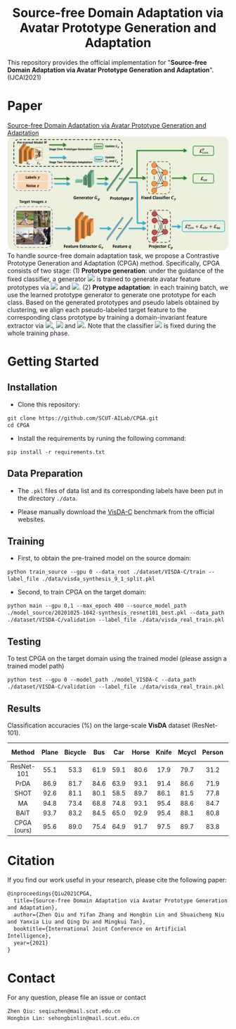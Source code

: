 # <center>Source-free Domain Adaptation via Avatar Prototype Generation and Adaptation</center>
This repository provides the official implementation for "**Source-free Domain Adaptation via Avatar Prototype Generation and Adaptation**". (IJCAI2021)

# Paper
[Source-free Domain Adaptation via Avatar Prototype Generation and Adaptation](...)
![CPGA](./results/archi.png "An overview of CPGA")
To handle source-free domain adaptation task, we propose a Contrastive Prototype Generation and Adaptation (CPGA) method. Specifically, CPGA consists of two stage: (1) **Prototype generation**: under the guidance of the fixed classifier, a generator ![](http://latex.codecogs.com/svg.latex?G_{g}) is trained to generate avatar feature prototypes via ![](http://latex.codecogs.com/svg.latex?\mathcal{L}_{ce}) and ![](http://latex.codecogs.com/svg.latex?\mathcal{L}_{con}^{p}). (2) **Protype adaptation**: in each training batch, we use the learned prototype generator to generate one prototype for each class. Based on the generated prototypes and pseudo labels obtained by clustering, we align each pseudo-labeled target feature to the corresponding class prototype by training a domain-invariant feature extractor via ![](http://latex.codecogs.com/svg.latex?\mathcal{L}_{con}^{w}), ![](http://latex.codecogs.com/svg.latex?\mathcal{L}_{elr}) and ![](http://latex.codecogs.com/svg.latex?\mathcal{L}_{nc}). Note that the classifier ![](http://latex.codecogs.com/svg.latex?C_{y}) is fixed during the whole training phase.

# Getting Started
## Installation
- Clone this repository:
```
git clone https://github.com/SCUT-AILab/CPGA.git
cd CPGA
```

- Install the requirements by runing the following command:
```
pip install -r requirements.txt
```

## Data Preparation
- The `.pkl` files of data list and its corresponding labels have been put in the directory `./data`.

<!-- - Download the Pneumonia and COVID-19 dataset and put the data in this repo.
    - Link: [datasets](https://drive.google.com/open?id=1FcXIYJBtfvc1dN54R4cad9cuKVzS8WOb) -->
- Please manually download the [VisDA-C](https://github.com/VisionLearningGroup/taskcv-2017-public/tree/master/classification) benchmark from the official websites.

## Training
- First, to obtain the pre-trained model on the source domain:
```
python train_source --gpu 0 --data_root ./dataset/VISDA-C/train --label_file ./data/visda_synthesis_9_1_split.pkl
```

- Second, to train CPGA on the target domain:
```
python main --gpu 0,1 --max_epoch 400 --source_model_path ./model_source/20201025-1042-synthesis_resnet101_best.pkl --data_path ./dataset/VISDA-C/validation --label_file ./data/visda_real_train.pkl
```


## Testing 
To test CPGA on the target domain using the trained model (please assign a trained model path)
```
python test --gpu 0 --model_path ./model_VISDA-C --data_path ./dataset/VISDA-C/validation --label_file ./data/visda_real_train.pkl
```
<!-- 提供模型 -->

## Results
Classification accuracies (%) on the large-scale **VisDA** dataset (ResNet-101).
  
|  Method   | Plane   |Bicycle   |Bus   |Car   |Horse   |Knife   |Mcycl   |Person   |Plant   |Sktbrd   |Train   |Truck   |Per-class | Pre-training |
|  :----:  | :----:  | :----:  |:----:  |:----:  |:----:  |:----:  |:----:  |:----:  |:----:  |:----:  |:----:  |:----:  |:----:  |:----:  |
| ResNet-101  |55.1|53.3|61.9|59.1|80.6|17.9|79.7|31.2|81.0|26.5|73.5|8.5| 52.4 |- |
| PrDA  |86.9|81.7|84.6|63.9|93.1|91.4|86.6|71.9|84.5|58.2|74.5|42.7| 76.6 |- |
| SHOT  |92.6|81.1|80.1|58.5|89.7|86.1|81.5|77.8|89.5|84.9|84.3|49.3| 79.6 |- |
| MA  |94.8|73.4|68.8|74.8|93.1|95.4|88.6|84.7|89.1|84.7|83.5|48.1| 81.6 |- |
| BAIT  |93.7|83.2|84.5|65.0|92.9|95.4|88.1|80.8|90.0|89.0|84.0|45.3| 82.7 |- |
| CPGA (ours)  |95.6|89.0|75.4|64.9|91.7|97.5|89.7|83.8|93.9|93.4|87.7|69.0| 86.0 |[Download](https://drive.google.com/file/d/1LyRdK_CxHjY8QRklG65xErl7P4Itv7hM/view?usp=sharing) |



# Citation
If you find our work useful in your research, please cite the following paper:
```
@inproceedings{Qiu2021CPGA,
  title={Source-free Domain Adaptation via Avatar Prototype Generation and Adaptation},
  author={Zhen Qiu and Yifan Zhang and Hongbin Lin and Shuaicheng Niu and Yanxia Liu and Qing Du and Mingkui Tan},
  booktitle={International Joint Conference on Artificial Intelligence},
  year={2021}
}
```

# Contact
For any question, please file an issue or contact
```
Zhen Qiu: seqiuzhen@mail.scut.edu.cn
Hongbin Lin: sehongbinlin@mail.scut.edu.cn
```
